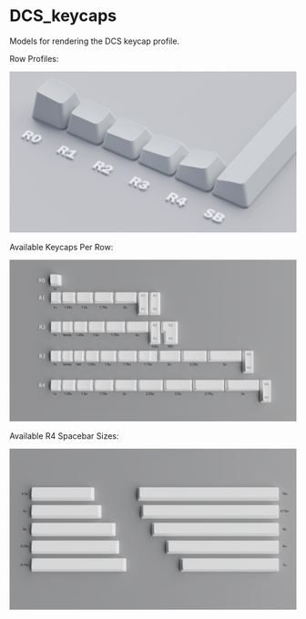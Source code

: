 # DCS_keycaps

Models for rendering the DCS keycap profile.

Row Profiles:

![Row Profiles](https://github.com/Fooblitzky/DCS_keycaps/blob/master/images/DCS_Profile_Angle.png)

Available Keycaps Per Row:

![Keycaps Per Row](https://github.com/Fooblitzky/DCS_keycaps/blob/master/images/DCS_Keycaps_by_Rows.png)

Available R4 Spacebar Sizes:

![Spacebar Sizes](https://github.com/Fooblitzky/DCS_keycaps/blob/master/images/DCS_Keycap_Spacebars.png)
